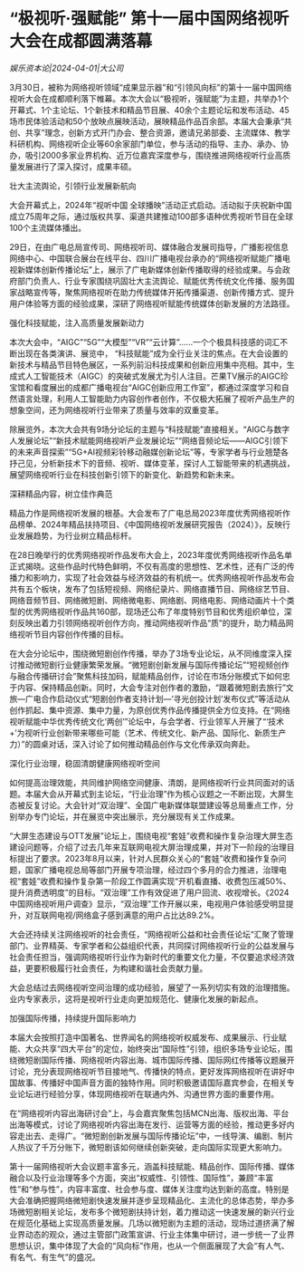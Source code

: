 # “极视听·强赋能” 第十一届中国网络视听大会在成都圆满落幕

*娱乐资本论|2024-04-01|大公司*

3月30日，被称为网络视听领域“成果显示器”和“引领风向标”的第十一届中国网络视听大会在成都顺利落下帷幕。本次大会以“极视听，强赋能”为主题，共举办1个开幕式、1个主论坛、1个新技术和精品节目展、40余个主题论坛和发布活动、45场市民体验活动和50个放映点展映活动，展映精品作品百余部。本届大会秉承“共创、共享”理念，创新方式开门办会、整合资源，邀请兄弟部委、主流媒体、教学科研机构、网络视听企业等60余家部门单位，参与活动的指导、主办、承办、协办，吸引2000多家业界机构、近万位嘉宾深度参与，围绕推进网络视听行业高质量发展进行了深入探讨，成果丰硕。

壮大主流舆论，引领行业发展新航向

大会开幕式上，2024年“视听中国 全球播映”活动正式启动。活动拟于庆祝新中国成立75周年之际，通过版权共享、渠道共建推动100部多语种优秀视听节目在全球100个主流媒体播出。

29日，在由广电总局宣传司、网络视听司、媒体融合发展司指导，广播影视信息网络中心、中国联合展台在线平台、四川广播电视台承办的“网络视听赋能广播电视新媒体创新传播论坛”上，展示了广电新媒体创新传播取得的经验成果。与会政府部门负责人、行业专家围绕巩固壮大主流舆论、赋能优秀传统文化传播、服务国家战略宣传等，聚焦网络视听在助力传统媒体开拓传播渠道、创新传播方式、提升用户体验等方面的经验成果，深研了网络视听赋能传统媒体创新发展的方法路径。

强化科技赋能，注入高质量发展新动力

本次大会中，“AIGC”“5G”“大模型”“VR”“云计算”……一个个极具科技感的词汇不断出现在各类演讲、展览中， “科技赋能”成为全行业关注的焦点。在大会设置的新技术与精品节目特色展区，一系列前沿科技成果和创新应用集中亮相。其中，生成式人工智能技术（AIGC）的突破式发展尤为引人注目。芒果TV展示的AIGC珍宝馆和看度展出的成都广播电视台“AIGC创新应用工作室”，都通过深度学习和自然语言处理，利用人工智能助力内容创作者创作，不仅极大拓展了视听产品生产的想象空间，还为网络视听行业带来了质量与效率的双重变革。

除展览外，本次大会共有9场分论坛的主题与“科技赋能”直接相关。“AIGC与数字人发展论坛”“新技术赋能网络视听产业发展论坛”“网络音频论坛——AIGC引领下的未来声音探索”“5G+AI视频彩铃移动融媒创新论坛”等，专家学者与行业翘楚各抒己见，分析新技术下的音频、视听、媒体变革，探讨人工智能带来的机遇挑战，展望网络视听行业在科技创新引领下的新变化、新趋势和新未来。

深耕精品内容，树立佳作典范

精品力作是网络视听发展的根基。大会发布了广电总局2023年度优秀网络视听作品榜单、2024年精品扶持项目、《中国网络视听发展研究报告（2024）》，反映行业发展趋势，为行业树立精品标杆。

在28日晚举行的优秀网络视听作品发布大会上，2023年度优秀网络视听作品名单正式揭晓。这些作品时代特色鲜明，不仅有高度的思想性、艺术性，还有广泛的传播力和影响力，实现了社会效益与经济效益的有机统一。优秀网络视听作品发布会共有五个板块，发布了包括短视频、网络纪录片、网络直播节目、网络综艺节目、网络音频节目、网络微短剧、网络微电影、网络剧、网络电影、网络动画片十个类型的优秀网络视听作品共160部，现场还公布了年度特别节目和优秀组织单位，深刻反映出着力引领网络视听创作方向，推动网络视听作品“质”的提升，助力精品网络视听节目内容创作传播的目标。

在大会分论坛中，围绕微短剧创作传播，举办了3场专业论坛，从不同维度深入探讨推动微短剧行业健康繁荣发展。“微短剧创新发展与国际传播论坛”“短视频创作与融合传播研讨会”聚焦科技加码，赋能精品创作，讨论在市场分账模式下如何忠于内容、保持精品创新。同时，大会专注对创作者的激励，“跟着微短剧去旅行”文旅—广电合作启动仪式“短剧创作者支持计划—‘寻光创投计划’发布仪式”等活动从创作抓起、集中资源、集中力量，为原创优秀作品传播提供全方位支持。在“网络视听赋能中华优秀传统文化‘两创’”论坛中，与会学者、行业领军人开展了“‘技术+’为视听行业创新带来哪些可能（艺术、传统文化、新产品、国际化、新质生产力）”的圆桌对话，深入讨论了如何推动精品创作与文化传承双向奔赴。

深化行业治理，稳固清朗健康网络视听空间

如何提高治理效能，共同维护网络空间健康、清朗，是网络视听行业共同面对的话题。本届大会从开幕式到主论坛，“行业治理”作为核心议题之一不断出现，大屏生态被反复讨论。大会针对“双治理”、全国广电新媒体联盟建设等总局重点工作，分别举办专门论坛，并在展览中突出展示，充分展现有关工作成果。

“大屏生态建设与OTT发展”论坛上，围绕电视“套娃”收费和操作复杂治理大屏生态建设问题等，介绍了过去几年来互联网电视大屏治理成果，并对下一阶段的治理目标提出了要求。2023年8月以来，针对人民群众关心的“套娃”收费和操作复杂问题，国家广播电视总局等部门开展专项治理，经过四个多月的合力推进，治理电视“套娃”收费和操作复杂第一阶段工作圆满实现“开机看直播、收费包压减50%、提升消费透明度”的目标。“双治理”工作有效促进了用户回流、收视增长。《2024中国网络视听用户调查》显示，“双治理”工作开展以来，电视用户体验感受明显提升，对互联网电视/网络盒子感到满意的用户占比达89.2%。

大会还持续关注网络视听的社会责任，“网络视听公益和社会责任论坛”汇聚了管理部门、业界精英、专家学者和公益组织代表，共同探讨网络视听行业的公益发展与社会责任担当，强调网络视听行业作为新时代的重要文化力量，不仅要追求经济效益，更要积极履行社会责任，为构建和谐社会贡献力量。

大会总结过去网络视听空间治理的成功经验，展望了一系列切实有效的治理措施。业内专家表示，这将是视听行业走向更加规范化、健康化发展的新起点。

加强国际传播，持续提升国际影响力

本届大会按照打造中国著名、世界闻名的网络视听权威发布、成果展示、行业赋能、大众共享“四大平台”的定位，始终突出“国际性”引领，组织多场专业论坛，围绕微短剧国际传播、网络视听内容出海、城市国际传播、国际网红传播等议题展开讨论，充分表现网络视听节目接地气、传播快的特点，更好发挥网络视听在讲好中国故事、传播好中国声音方面的独特作用。同时积极邀请国际嘉宾参会，在相关专业论坛进行经验分享，体现网络视听在联通内外、沟通世界方面的重要作用。

在“网络视听内容出海研讨会”上，与会嘉宾聚焦包括MCN出海、版权出海、平台出海等模式，讨论了网络视听内容出海在发行、运营等方面的经验，推动更多好内容走出去、走得广。“微短剧创新发展与国际传播论坛”中，一线导演、编剧、制片人热议了千万分账下，微短剧该如何继续创新突破，走向国际实现更大影响力。

第十一届网络视听大会议题丰富多元，涵盖科技赋能、精品创作、国际传播、媒体融合以及行业治理等多个方面，突出“权威性、引领性、国际性”，兼顾“丰富性”和“参与性”，内容丰富度、社会参与度、媒体关注度均达到新的高度。特别是大会准确把握网络微短剧快速发展并逐步呈现精品化、主流化的总体态势，举办多场微短剧相关论坛，发布多个微短剧扶持计划，着力推动这一快速发展的新兴行业在规范化基础上实现高质量发展。几场以微短剧为主题的活动，现场过道挤满了解业界动态的观众，通过主管部门政策宣讲、行业主体集中研讨，进一步统一了业界思想认识，集中体现了大会的“风向标”作用，也从一个侧面展现了大会“有人气、有名气、有生气”的盛况。

